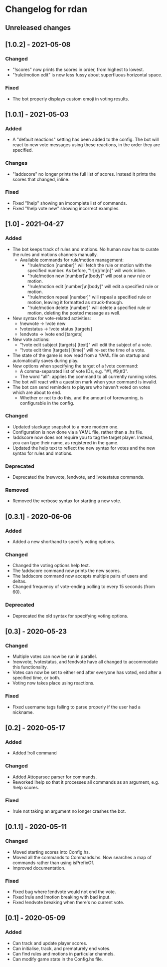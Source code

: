 # Changelog for rdan

## Unreleased changes

## [1.0.2] - 2021-05-08
### Changed
- "!scores" now prints the scores in order, from highest to lowest.
- "!rule/motion edit" is now less fussy about superfluous horizontal space.

### Fixed
- The bot properly displays custom emoji in voting results.

## [1.0.1] - 2021-05-03
### Added
- A "default reactions" setting has been added to the config. The bot will react to new vote messages using these reactions, in the order they are specified.

### Changes
- "!addscore" no longer prints the full list of scores. Instead it prints the scores that changed, inline.

### Fixed
- Fixed "!help" showing an imcomplete list of commands.
- Fixed "!help vote new" showing incorrect examples.

## [1.0] - 2021-04-27
### Added
- The bot keeps track of rules and motions. No human now has to curate the rules and motions channels manually.
  - Available commands for rule/motion management:
    - "!rule/motion [number]" will fetch the rule or motion with the specified number. As before, "!r[n]/!m[n]" will work inline.
    - "!rule/motion new [number]\n[body]" will post a new rule or motion.
    - "!rule/motion edit [number]\n[body]" will edit a specified rule or motion.
    - "!rule/motion repeal [number]" will repeal a specified rule or motion, leaving it formatted as struck-through.
    - "!rule/motion delete [number]" will delete a specified rule or motion, deleting the posted message as well.
- New syntax for vote-related activities:
  - !newvote -> !vote new
  - !votestatus -> !vote status [targets]
  - !endvote -> !vote end [targets]
- New vote actions:
  - "!vote edit subject [targets] [text]" will edit the subject of a vote.
  - "!vote edit time [targets] [time]" will re-set the time of a vote.
- The state of the game is now read from a YAML file on startup and automatically saves during play.
- New options when specifying the target of a !vote command:
  - A comma-separated list of vote IDs, e.g. "#1, #9,#3".
  - The word "all": applies the command to all currently running votes.
- The bot will react with a question mark when your command is invalid.
- The bot can send reminders to players who haven't voted on votes which are about to end.
  - Whether or not to do this, and the amount of forewarning, is configurable in the config.

### Changed
- Updated stackage snapshot to a more modern one.
- Configuration is now done via a YAML file, rather than a .hs file.
- !addscore now does not require you to tag the target player. Instead, you can type their name, as registered in the game.
- Updated the help text to reflect the new syntax for votes and the new syntax for rules and motions.

### Deprecated
- Deprecated the !newvote, !endvote, and !votestatus commands.

### Removed
- Removed the verbose syntax for starting a new vote.

## [0.3.1] - 2020-06-06
### Added
- Added a new shorthand to specify voting options.

### Changed
- Changed the voting options help text.
- The !addscore command now prints the new scores.
- The !addscore command now accepts multiple pairs of users and deltas.
- Changed frequency of vote-ending polling to every 15 seconds (from 60).

### Deprecated
- Deprecated the old syntax for specifying voting options.

## [0.3] - 2020-05-23
### Changed
- Multiple votes can now be run in parallel.
- !newvote, !votestatus, and !endvote have all changed to accommodate this functionality.
- Votes can now be set to either end after everyone has voted, end after a specified time, or both.
- Voting now takes place using reactions.

### Fixed
- Fixed username tags failing to parse properly if the user had a nickname.

## [0.2] - 2020-05-17
### Added
- Added !roll command

### Changed
- Added Attoparsec parser for commands.
- Reworked !help so that it processes all commands as an argument, e.g. !help scores.

### Fixed
- !rule not taking an argument no longer crashes the bot.

## [0.1.1] - 2020-05-11
### Changed
- Moved starting scores into Config.hs.
- Moved all the commands to Commands.hs. Now searches a map of commands rather than using isPrefixOf.
- Improved documentation.

### Fixed
- Fixed bug where !endvote would not end the vote.
- Fixed !rule and !motion breaking with bad input.
- Fixed !endvote breaking when there's no current vote.

## [0.1] - 2020-05-09
### Added
- Can track and update player scores.
- Can initialise, track, and prematurely end votes.
- Can find rules and motions in particular channels.
- Can modify game state in the Config.hs file.
